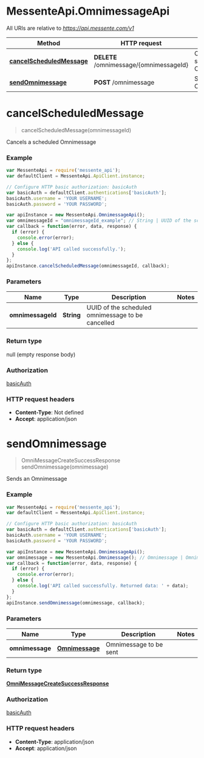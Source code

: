 # MessenteApi.OmnimessageApi

All URIs are relative to *https://api.messente.com/v1*

Method | HTTP request | Description
------------- | ------------- | -------------
[**cancelScheduledMessage**](OmnimessageApi.md#cancelScheduledMessage) | **DELETE** /omnimessage/{omnimessageId} | Cancels a scheduled Omnimessage
[**sendOmnimessage**](OmnimessageApi.md#sendOmnimessage) | **POST** /omnimessage | Sends an Omnimessage


<a name="cancelScheduledMessage"></a>
# **cancelScheduledMessage**
> cancelScheduledMessage(omnimessageId)

Cancels a scheduled Omnimessage

### Example
```javascript
var MessenteApi = require('messente_api');
var defaultClient = MessenteApi.ApiClient.instance;

// Configure HTTP basic authorization: basicAuth
var basicAuth = defaultClient.authentications['basicAuth'];
basicAuth.username = 'YOUR USERNAME';
basicAuth.password = 'YOUR PASSWORD';

var apiInstance = new MessenteApi.OmnimessageApi();
var omnimessageId = "omnimessageId_example"; // String | UUID of the scheduled omnimessage to be cancelled
var callback = function(error, data, response) {
  if (error) {
    console.error(error);
  } else {
    console.log('API called successfully.');
  }
};
apiInstance.cancelScheduledMessage(omnimessageId, callback);
```

### Parameters

Name | Type | Description  | Notes
------------- | ------------- | ------------- | -------------
 **omnimessageId** | **String**| UUID of the scheduled omnimessage to be cancelled | 

### Return type

null (empty response body)

### Authorization

[basicAuth](../README.md#basicAuth)

### HTTP request headers

 - **Content-Type**: Not defined
 - **Accept**: application/json

<a name="sendOmnimessage"></a>
# **sendOmnimessage**
> OmniMessageCreateSuccessResponse sendOmnimessage(omnimessage)

Sends an Omnimessage

### Example
```javascript
var MessenteApi = require('messente_api');
var defaultClient = MessenteApi.ApiClient.instance;

// Configure HTTP basic authorization: basicAuth
var basicAuth = defaultClient.authentications['basicAuth'];
basicAuth.username = 'YOUR USERNAME';
basicAuth.password = 'YOUR PASSWORD';

var apiInstance = new MessenteApi.OmnimessageApi();
var omnimessage = new MessenteApi.Omnimessage(); // Omnimessage | Omnimessage to be sent
var callback = function(error, data, response) {
  if (error) {
    console.error(error);
  } else {
    console.log('API called successfully. Returned data: ' + data);
  }
};
apiInstance.sendOmnimessage(omnimessage, callback);
```

### Parameters

Name | Type | Description  | Notes
------------- | ------------- | ------------- | -------------
 **omnimessage** | [**Omnimessage**](Omnimessage.md)| Omnimessage to be sent | 

### Return type

[**OmniMessageCreateSuccessResponse**](OmniMessageCreateSuccessResponse.md)

### Authorization

[basicAuth](../README.md#basicAuth)

### HTTP request headers

 - **Content-Type**: application/json
 - **Accept**: application/json

